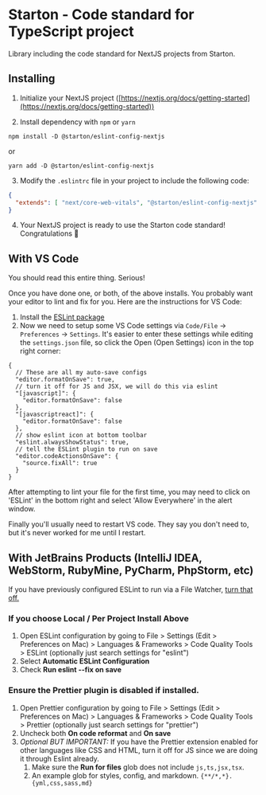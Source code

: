 # Starton - Code standard for TypeScript project

Library including the code standard for NextJS projects from Starton.

## Installing

1. Initialize your NextJS project ([https://nextjs.org/docs/getting-started](https://nextjs.org/docs/getting-started))

2. Install dependency with `npm` or `yarn`
```
npm install -D @starton/eslint-config-nextjs
```
or
```
yarn add -D @starton/eslint-config-nextjs
```

3. Modify the `.eslintrc` file in your project to include the following code:
```json
{
  "extends": [ "next/core-web-vitals", "@starton/eslint-config-nextjs" ]
}
```

4. Your NextJS project is ready to use the Starton code standard! Congratulations 🥳

## With VS Code

You should read this entire thing. Serious!

Once you have done one, or both, of the above installs. You probably want your editor to lint and fix for you. Here are the instructions for VS Code:

1. Install the [ESLint package](https://marketplace.visualstudio.com/items?itemName=dbaeumer.vscode-eslint)
2. Now we need to setup some VS Code settings via `Code/File` → `Preferences` → `Settings`. It's easier to enter these settings while editing the `settings.json` file, so click the Open (Open Settings) icon in the top right corner:
```
{
  // These are all my auto-save configs
  "editor.formatOnSave": true,
  // turn it off for JS and JSX, we will do this via eslint
  "[javascript]": {
	"editor.formatOnSave": false
  },
  "[javascriptreact]": {
	"editor.formatOnSave": false
  },
  // show eslint icon at bottom toolbar
  "eslint.alwaysShowStatus": true,
  // tell the ESLint plugin to run on save
  "editor.codeActionsOnSave": {
	"source.fixAll": true
  }
}
```

After attempting to lint your file for the first time, you may need to click on 'ESLint' in the bottom right and select 'Allow Everywhere' in the alert window.

Finally you'll usually need to restart VS code. They say you don't need to, but it's never worked for me until I restart.

## With JetBrains Products (IntelliJ IDEA, WebStorm, RubyMine, PyCharm, PhpStorm, etc)

If you have previously configured ESLint to run via a File Watcher, [turn that off.](https://www.jetbrains.com/help/idea/using-file-watchers.html#enableFileWatcher)

### If you choose Local / Per Project Install Above
1. Open ESLint configuration by going to File > Settings (Edit > Preferences on Mac) > Languages & Frameworks > Code Quality Tools > ESLint (optionally just search settings for "eslint")
1. Select **Automatic ESLint Configuration**
1. Check **Run eslint --fix on save**

### Ensure the Prettier plugin is disabled if installed.

1. Open Prettier configuration by going to File > Settings (Edit > Preferences on Mac) > Languages & Frameworks > Code Quality Tools > Prettier (optionally just search settings for "prettier")
1. Uncheck both **On code reformat** and **On save**
1. *Optional BUT IMPORTANT:* If you have the Prettier extension enabled for other languages like CSS and HTML, turn it off for JS since we are doing it through Eslint already.
    1. Make sure the **Run for files** glob does not include `js,ts,jsx,tsx`.
    2. An example glob for styles, config, and markdown. `{**/*,*}.{yml,css,sass,md}`
